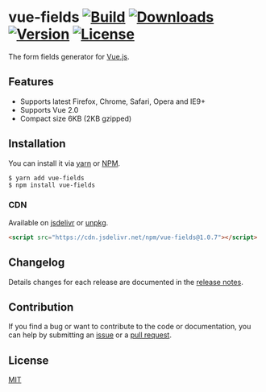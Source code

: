 # vue-fields [![Build](https://img.shields.io/circleci/project/pagekit/vue-fields/master.svg)](https://circleci.com/gh/pagekit/vue-fields) [![Downloads](https://img.shields.io/npm/dm/vue-fields.svg)](https://www.npmjs.com/package/vue-fields) [![Version](https://img.shields.io/npm/v/vue-fields.svg)](https://www.npmjs.com/package/vue-fields) [![License](https://img.shields.io/npm/l/vue-fields.svg)](https://www.npmjs.com/package/vue-fields)

The form fields generator for [Vue.js](http://vuejs.org).

## Features

- Supports latest Firefox, Chrome, Safari, Opera and IE9+
- Supports Vue 2.0
- Compact size 6KB (2KB gzipped)

## Installation
You can install it via [yarn](https://yarnpkg.com/) or [NPM](http://npmjs.org/).
```
$ yarn add vue-fields
$ npm install vue-fields
```

### CDN
Available on [jsdelivr](https://cdn.jsdelivr.net/npm/vue-fields@1.0.7) or [unpkg](https://unpkg.com/vue-fields@1.0.7).
```html
<script src="https://cdn.jsdelivr.net/npm/vue-fields@1.0.7"></script>
```

## Changelog

Details changes for each release are documented in the [release notes](https://github.com/pagekit/vue-fields/releases).

## Contribution

If you find a bug or want to contribute to the code or documentation, you can help by submitting an [issue](https://github.com/pagekit/vue-fields/issues) or a [pull request](https://github.com/pagekit/vue-fields/pulls).

## License

[MIT](http://opensource.org/licenses/MIT)